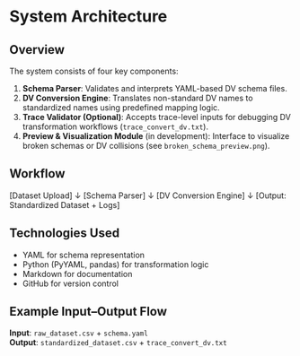 # System Architecture

## Overview
The system consists of four key components:

1. **Schema Parser**: Validates and interprets YAML-based DV schema files.
2. **DV Conversion Engine**: Translates non-standard DV names to standardized names using predefined mapping logic.
3. **Trace Validator (Optional)**: Accepts trace-level inputs for debugging DV transformation workflows (`trace_convert_dv.txt`).
4. **Preview & Visualization Module** (in development): Interface to visualize broken schemas or DV collisions (see `broken_schema_preview.png`).

## Workflow
[Dataset Upload]
↓
[Schema Parser]
↓
[DV Conversion Engine]
↓
[Output: Standardized Dataset + Logs]

## Technologies Used
- YAML for schema representation
- Python (PyYAML, pandas) for transformation logic
- Markdown for documentation
- GitHub for version control

## Example Input–Output Flow
**Input**: `raw_dataset.csv` + `schema.yaml`  
**Output**: `standardized_dataset.csv` + `trace_convert_dv.txt`
